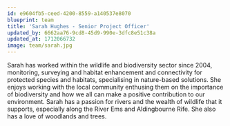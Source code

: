 ```yaml
---
id: e9604fb5-ceed-4200-8559-a140537e8070
blueprint: team
title: 'Sarah Hughes - Senior Project Officer'
updated_by: 6662aa76-9cd8-45d9-990e-3dfc8e51c38a
updated_at: 1712066732
image: team/sarah.jpg
---
```

Sarah has worked within the wildlife and biodiversity sector since 2004, monitoring, surveying and habitat enhancement and connectivity for protected species and habitats, specialising in nature-based solutions. She enjoys working with the local community enthusing them on the importance of biodiversity and how we all can make a positive contribution to our environment. Sarah has a passion for rivers and the wealth of wildlife that it supports, especially along the River Ems and Aldingbourne Rife.  She also has a love of woodlands and trees.